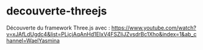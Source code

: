 # decouverte-threejs

Découverte du framework Three.js avec :
https://www.youtube.com/watch?v=xJAfLdUgdc4&list=PLjcjAqAnHd1EIxV4FSZIiJZvsdrBc1Xho&index=1&ab_channel=WaelYasmina
